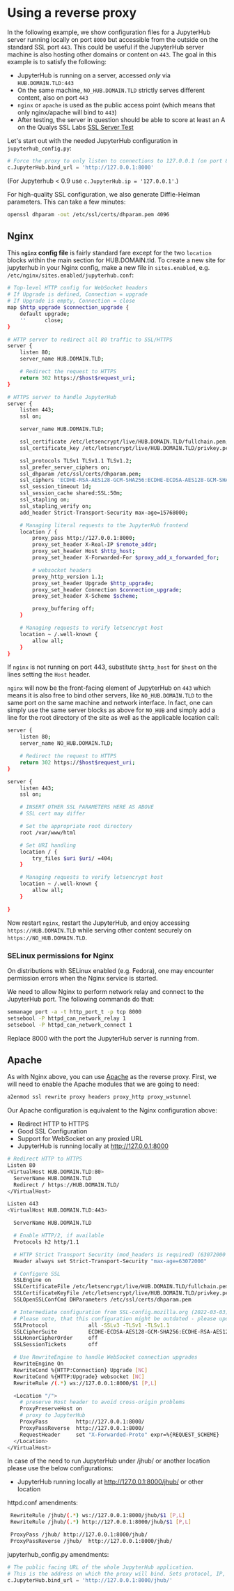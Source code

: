 # Using a reverse proxy

In the following example, we show configuration files for a JupyterHub server
running locally on port `8000` but accessible from the outside on the standard
SSL port `443`. This could be useful if the JupyterHub server machine is also
hosting other domains or content on `443`. The goal in this example is to
satisfy the following:

- JupyterHub is running on a server, accessed _only_ via `HUB.DOMAIN.TLD:443`
- On the same machine, `NO_HUB.DOMAIN.TLD` strictly serves different content,
  also on port `443`
- `nginx` or `apache` is used as the public access point (which means that
  only nginx/apache will bind to `443`)
- After testing, the server in question should be able to score at least an A on the
  Qualys SSL Labs [SSL Server Test](https://www.ssllabs.com/ssltest/)

Let's start out with the needed JupyterHub configuration in `jupyterhub_config.py`:

```python
# Force the proxy to only listen to connections to 127.0.0.1 (on port 8000)
c.JupyterHub.bind_url = 'http://127.0.0.1:8000'
```

(For Jupyterhub < 0.9 use `c.JupyterHub.ip = '127.0.0.1'`.)

For high-quality SSL configuration, we also generate Diffie-Helman parameters.
This can take a few minutes:

```bash
openssl dhparam -out /etc/ssl/certs/dhparam.pem 4096
```

## Nginx

This **`nginx` config file** is fairly standard fare except for the two
`location` blocks within the main section for HUB.DOMAIN.tld.
To create a new site for jupyterhub in your Nginx config, make a new file
in `sites.enabled`, e.g. `/etc/nginx/sites.enabled/jupyterhub.conf`:

```bash
# Top-level HTTP config for WebSocket headers
# If Upgrade is defined, Connection = upgrade
# If Upgrade is empty, Connection = close
map $http_upgrade $connection_upgrade {
    default upgrade;
    ''      close;
}

# HTTP server to redirect all 80 traffic to SSL/HTTPS
server {
    listen 80;
    server_name HUB.DOMAIN.TLD;

    # Redirect the request to HTTPS
    return 302 https://$host$request_uri;
}

# HTTPS server to handle JupyterHub
server {
    listen 443;
    ssl on;

    server_name HUB.DOMAIN.TLD;

    ssl_certificate /etc/letsencrypt/live/HUB.DOMAIN.TLD/fullchain.pem;
    ssl_certificate_key /etc/letsencrypt/live/HUB.DOMAIN.TLD/privkey.pem;

    ssl_protocols TLSv1 TLSv1.1 TLSv1.2;
    ssl_prefer_server_ciphers on;
    ssl_dhparam /etc/ssl/certs/dhparam.pem;
    ssl_ciphers 'ECDHE-RSA-AES128-GCM-SHA256:ECDHE-ECDSA-AES128-GCM-SHA256:ECDHE-RSA-AES256-GCM-SHA384:ECDHE-ECDSA-AES256-GCM-SHA384:DHE-RSA-AES128-GCM-SHA256:DHE-DSS-AES128-GCM-SHA256:kEDH+AESGCM:ECDHE-RSA-AES128-SHA256:ECDHE-ECDSA-AES128-SHA256:ECDHE-RSA-AES128-SHA:ECDHE-ECDSA-AES128-SHA:ECDHE-RSA-AES256-SHA384:ECDHE-ECDSA-AES256-SHA384:ECDHE-RSA-AES256-SHA:ECDHE-ECDSA-AES256-SHA:DHE-RSA-AES128-SHA256:DHE-RSA-AES128-SHA:DHE-DSS-AES128-SHA256:DHE-RSA-AES256-SHA256:DHE-DSS-AES256-SHA:DHE-RSA-AES256-SHA:AES128-GCM-SHA256:AES256-GCM-SHA384:AES128-SHA256:AES256-SHA256:AES128-SHA:AES256-SHA:AES:CAMELLIA:DES-CBC3-SHA:!aNULL:!eNULL:!EXPORT:!DES:!RC4:!MD5:!PSK:!aECDH:!EDH-DSS-DES-CBC3-SHA:!EDH-RSA-DES-CBC3-SHA:!KRB5-DES-CBC3-SHA';
    ssl_session_timeout 1d;
    ssl_session_cache shared:SSL:50m;
    ssl_stapling on;
    ssl_stapling_verify on;
    add_header Strict-Transport-Security max-age=15768000;

    # Managing literal requests to the JupyterHub frontend
    location / {
        proxy_pass http://127.0.0.1:8000;
        proxy_set_header X-Real-IP $remote_addr;
        proxy_set_header Host $http_host;
        proxy_set_header X-Forwarded-For $proxy_add_x_forwarded_for;

        # websocket headers
        proxy_http_version 1.1;
        proxy_set_header Upgrade $http_upgrade;
        proxy_set_header Connection $connection_upgrade;
        proxy_set_header X-Scheme $scheme;

        proxy_buffering off;
    }

    # Managing requests to verify letsencrypt host
    location ~ /.well-known {
        allow all;
    }
}
```

If `nginx` is not running on port 443, substitute `$http_host` for `$host` on
the lines setting the `Host` header.

`nginx` will now be the front-facing element of JupyterHub on `443` which means
it is also free to bind other servers, like `NO_HUB.DOMAIN.TLD` to the same port
on the same machine and network interface. In fact, one can simply use the same
server blocks as above for `NO_HUB` and simply add a line for the root directory
of the site as well as the applicable location call:

```bash
server {
    listen 80;
    server_name NO_HUB.DOMAIN.TLD;

    # Redirect the request to HTTPS
    return 302 https://$host$request_uri;
}

server {
    listen 443;
    ssl on;

    # INSERT OTHER SSL PARAMETERS HERE AS ABOVE
    # SSL cert may differ

    # Set the appropriate root directory
    root /var/www/html

    # Set URI handling
    location / {
        try_files $uri $uri/ =404;
    }

    # Managing requests to verify letsencrypt host
    location ~ /.well-known {
        allow all;
    }

}
```

Now restart `nginx`, restart the JupyterHub, and enjoy accessing
`https://HUB.DOMAIN.TLD` while serving other content securely on
`https://NO_HUB.DOMAIN.TLD`.

### SELinux permissions for Nginx

On distributions with SELinux enabled (e.g. Fedora), one may encounter permission errors
when the Nginx service is started.

We need to allow Nginx to perform network relay and connect to the JupyterHub port. The
following commands do that:

```bash
semanage port -a -t http_port_t -p tcp 8000
setsebool -P httpd_can_network_relay 1
setsebool -P httpd_can_network_connect 1
```

Replace 8000 with the port the JupyterHub server is running from.

## Apache

As with Nginx above, you can use [Apache](https://httpd.apache.org) as the reverse proxy.
First, we will need to enable the Apache modules that we are going to need:

```bash
a2enmod ssl rewrite proxy headers proxy_http proxy_wstunnel
```

Our Apache configuration is equivalent to the Nginx configuration above:

- Redirect HTTP to HTTPS
- Good SSL Configuration
- Support for WebSocket on any proxied URL
- JupyterHub is running locally at http://127.0.0.1:8000

```bash
# Redirect HTTP to HTTPS
Listen 80
<VirtualHost HUB.DOMAIN.TLD:80>
  ServerName HUB.DOMAIN.TLD
  Redirect / https://HUB.DOMAIN.TLD/
</VirtualHost>

Listen 443
<VirtualHost HUB.DOMAIN.TLD:443>

  ServerName HUB.DOMAIN.TLD

  # Enable HTTP/2, if available
  Protocols h2 http/1.1

  # HTTP Strict Transport Security (mod_headers is required) (63072000 seconds)
  Header always set Strict-Transport-Security "max-age=63072000"

  # Configure SSL
  SSLEngine on
  SSLCertificateFile /etc/letsencrypt/live/HUB.DOMAIN.TLD/fullchain.pem
  SSLCertificateKeyFile /etc/letsencrypt/live/HUB.DOMAIN.TLD/privkey.pem
  SSLOpenSSLConfCmd DHParameters /etc/ssl/certs/dhparam.pem

  # Intermediate configuration from SSL-config.mozilla.org (2022-03-03)
  # Please note, that this configuration might be outdated - please update it accordingly using https://ssl-config.mozilla.org/
  SSLProtocol             all -SSLv3 -TLSv1 -TLSv1.1
  SSLCipherSuite          ECDHE-ECDSA-AES128-GCM-SHA256:ECDHE-RSA-AES128-GCM-SHA256:ECDHE-ECDSA-AES256-GCM-SHA384:ECDHE-RSA-AES256-GCM-SHA384:ECDHE-ECDSA-CHACHA20-POLY1305:ECDHE-RSA-CHACHA20-POLY1305:DHE-RSA-AES128-GCM-SHA256:DHE-RSA-AES256-GCM-SHA384
  SSLHonorCipherOrder     off
  SSLSessionTickets       off

  # Use RewriteEngine to handle WebSocket connection upgrades
  RewriteEngine On
  RewriteCond %{HTTP:Connection} Upgrade [NC]
  RewriteCond %{HTTP:Upgrade} websocket [NC]
  RewriteRule /(.*) ws://127.0.0.1:8000/$1 [P,L]

  <Location "/">
    # preserve Host header to avoid cross-origin problems
    ProxyPreserveHost on
    # proxy to JupyterHub
    ProxyPass         http://127.0.0.1:8000/
    ProxyPassReverse  http://127.0.0.1:8000/
    RequestHeader     set "X-Forwarded-Proto" expr=%{REQUEST_SCHEME}
  </Location>
</VirtualHost>
```

In case of the need to run JupyterHub under /jhub/ or another location please use the below configurations:

- JupyterHub running locally at http://127.0.0.1:8000/jhub/ or other location

httpd.conf amendments:

```bash
 RewriteRule /jhub/(.*) ws://127.0.0.1:8000/jhub/$1 [P,L]
 RewriteRule /jhub/(.*) http://127.0.0.1:8000/jhub/$1 [P,L]

 ProxyPass /jhub/ http://127.0.0.1:8000/jhub/
 ProxyPassReverse /jhub/  http://127.0.0.1:8000/jhub/
```

jupyterhub_config.py amendments:

```python
# The public facing URL of the whole JupyterHub application.
# This is the address on which the proxy will bind. Sets protocol, IP, base_url
c.JupyterHub.bind_url = 'http://127.0.0.1:8000/jhub/'
```
